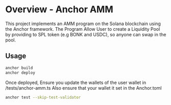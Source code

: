 # Overview - Anchor AMM

This project implements an AMM program on the Solana blockchain using the Anchor framework. The Program Allow User to create a Liquidity Pool by providing to SPL token (e.g BONK and USDC), so anyone can swap in the pool.

## Usage

```bash
anchor build
anchor deploy
```
Once deployed, 
Ensure you update the wallets of the user wallet in /tests/anchor-amm.ts
Also ensure that your wallet it set in the Anchor.toml

```bash
anchor test --skip-test-validator
```